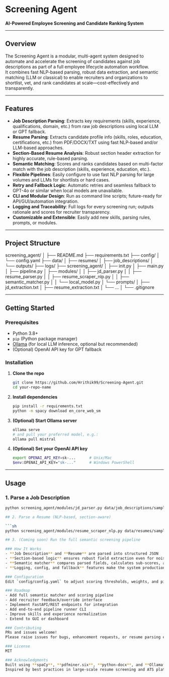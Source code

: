 # Screening Agent

**AI-Powered Employee Screening and Candidate Ranking System**

---

## Overview

The Screening Agent is a modular, multi-agent system designed to automate and accelerate the screening of candidates against job descriptions as part of a full employee lifecycle automation workflow.  
It combines fast NLP-based parsing, robust data extraction, and semantic matching (LLM or classical) to enable recruiters and organizations to shortlist, vet, and rank candidates at scale—cost-effectively and transparently.

---

## Features

- **Job Description Parsing**: Extracts key requirements (skills, experience, qualifications, domain, etc.) from raw job descriptions using local LLM or GPT fallback.
- **Resume Parsing**: Extracts candidate profile info (skills, roles, education, certifications, etc.) from PDF/DOCX/TXT using fast NLP-based and/or LLM-based approaches.
- **Section-Based Resume Analysis**: Robust section header extraction for highly accurate, rule-based parsing.
- **Semantic Matching**: Scores and ranks candidates based on multi-factor match with the job description (skills, experience, education, etc.).
- **Flexible Pipelines**: Easily configure to use fast NLP parsing for large volumes and LLMs for shortlists or hard cases.
- **Retry and Fallback Logic**: Automatic retries and seamless fallback to GPT-4o or similar when local models are unavailable.
- **CLI and Modular Design**: Run as command line scripts; future-ready for API/GUI/automation integration.
- **Logging and Traceability**: Full logs for every screening run; outputs rationale and scores for recruiter transparency.
- **Customizable and Extensible**: Easily add new skills, parsing rules, prompts, or modules.

---

## Project Structure

screening_agent/
│
├── README.md
├── requirements.txt
├── config/
│ └── config.yaml
├── data/
│ ├── resumes/
│ ├── job_descriptions/
│ └── outputs/
├── logs/
├── screening_agent/
│ ├── init.py
│ ├── main.py
│ ├── pipeline.py
│ ├── modules/
│ │ ├── jd_parser.py
│ │ ├── resume_parser.py
│ │ ├── resume_scraper_nlp.py
│ │ ├── semantic_matcher.py
│ │ └── local_model.py
│ └── prompts/
│ ├── jd_extraction.txt
│ ├── resume_extraction.txt
│ └── ...
│
└── .gitignore


---

## Getting Started

### Prerequisites

- Python 3.8+
- `pip` (Python package manager)
- [Ollama](https://ollama.com/) (for local LLM inference, optional but recommended)
- (Optional) OpenAI API key for GPT fallback

### Installation

1. **Clone the repo**
    ```sh
    git clone https://github.com/Hrithik99/Screening-Agent.git
    cd your-repo-name
    ```

2. **Install dependencies**
    ```sh
    pip install -r requirements.txt
    python -m spacy download en_core_web_sm
    ```

3. **(Optional) Start Ollama server**
    ```sh
    ollama serve
    # and pull your preferred model, e.g.:
    ollama pull mistral
    ```

4. **(Optional) Set your OpenAI API key**
    ```sh
    export OPENAI_API_KEY=sk-...      # Unix/Mac
    $env:OPENAI_API_KEY="sk-..."      # Windows PowerShell
    ```

---

## Usage

### **1. Parse a Job Description**
```sh
python screening_agent/modules/jd_parser.py data/job_descriptions/sample_jd.txt

## 2. Parse a Resume (NLP‑based, section‑aware)

```sh
python screening_agent/modules/resume_scraper_nlp.py data/resumes/sample_resume.pdf

## 3. (Coming soon) Run the full semantic screening pipeline

### How It Works
- **Job Description** and **Resume** are parsed into structured JSON  
- **Section‑based logic** ensures robust field extraction even for noisy/complex resumes  
- **Semantic matcher** compares parsed fields, calculates sub‑scores, and ranks candidates  
- **Logging, config, and fallback** features make the system production‑ready  

### Configuration
Edit `config/config.yaml` to adjust scoring thresholds, weights, and pipeline settings.

### Roadmap
- Add full semantic matcher and scoring pipeline  
- Add recruiter feedback/override interface  
- Implement FastAPI/REST endpoints for integration  
- Add end‑to‑end pipeline runner CLI  
- Improve skills and experience normalization  
- Extend to GUI or dashboard  

### Contributing
PRs and issues welcome!  
Please raise issues for bugs, enhancement requests, or resume parsing edge cases.

### License
MIT

### Acknowledgments
Built using **spaCy**, **pdfminer.six**, **python‑docx**, and **Ollama**  
Inspired by best practices in large‑scale resume screening and ATS platforms.






